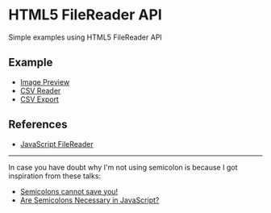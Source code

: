 # HTML5 FileReader API

Simple examples using HTML5 FileReader API

## Example

- [Image Preview](https://edysegura.github.io/js-FileReader/image-preview)
- [CSV Reader](https://edysegura.github.io/js-FileReader/csv-reader)
- [CSV Export](https://edysegura.github.io/js-FileReader/csv-export)

## References

- [JavaScript FileReader](https://www.youtube.com/watch?v=-AR-6X_98rM)

---
In case you have doubt why I'm not using semicolon is because I got inspiration from these talks:

- [Semicolons cannot save you!](https://www.youtube.com/watch?v=Qlr-FGbhKaI)
- [Are Semicolons Necessary in JavaScript?](https://www.youtube.com/watch?v=gsfbh17Ax9I)


